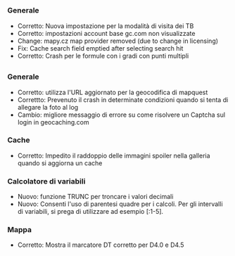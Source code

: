 ##

### Generale
- Corretto: Nuova impostazione per la modalità di visita dei TB
- Corretto: impostazioni account base gc.com non visualizzate
- Change: mapy.cz map provider removed (due to change in licensing)
- Fix: Cache search field emptied after selecting search hit
- Corretto: Crash per le formule con i gradi con punti multipli

##

### Generale
- Corretto: utilizza l'URL aggiornato per la geocodifica di mapquest
- Correttto: Prevenuto il crash in determinate condizioni quando si tenta di allegare la foto al log
- Cambio: migliore messaggio di errore su come risolvere un Captcha sul login in geocaching.com

### Cache
- Corretto: Impedito il raddoppio delle immagini spoiler nella galleria quando si aggiorna un cache

### Calcolatore di variabili
- Nuovo: funzione TRUNC per troncare i valori decimali
- Nuovo: Consenti l'uso di parentesi quadre per i calcoli. Per gli intervalli di variabili, si prega di utilizzare ad esempio \[:1-5\].

### Mappa
- Corretto: Mostra il marcatore DT corretto per D4.0 e D4.5

